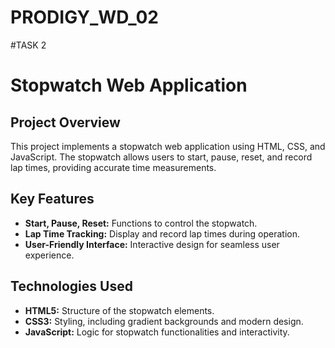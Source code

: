# PRODIGY_WD_02
#TASK 2
# Stopwatch Web Application

## Project Overview
This project implements a stopwatch web application using HTML, CSS, and JavaScript. The stopwatch allows users to start, pause, reset, and record lap times, providing accurate time measurements.

## Key Features
- **Start, Pause, Reset:** Functions to control the stopwatch.
- **Lap Time Tracking:** Display and record lap times during operation.
- **User-Friendly Interface:** Interactive design for seamless user experience.

## Technologies Used
- **HTML5:** Structure of the stopwatch elements.
- **CSS3:** Styling, including gradient backgrounds and modern design.
- **JavaScript:** Logic for stopwatch functionalities and interactivity.
